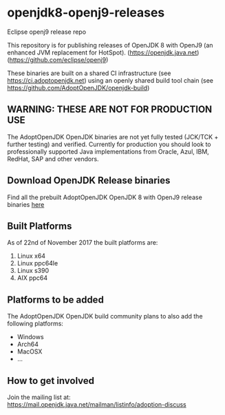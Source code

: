 # openjdk8-openj9-releases
Eclipse openj9 release repo

This repository is for publishing releases of OpenJDK 8 with OpenJ9 (an enhanced JVM replacement for HotSpot).
(https://openjdk.java.net)
(https://github.com/eclipse/openj9)

These binaries are built on a shared CI infrastructure (see https://ci.adoptopenjdk.net) using an openly shared build tool chain (see https://github.com/AdoptOpenJDK/openjdk-build)

## WARNING: THESE ARE NOT FOR PRODUCTION USE

The AdoptOpenJDK OpenJDK binaries are not yet fully tested (JCK/TCK + further testing) and verified. Currently for production you should look to professionally supported Java implementations from Oracle, Azul, IBM, RedHat, SAP and other vendors.

## Download OpenJDK Release binaries

Find all the prebuilt AdoptOpenJDK OpenJDK 8 with OpenJ9 release binaries [here](https://adoptopenjdk.net/archive.html?variant=openjdk8-openj9)

## Built Platforms

As of 22nd of November 2017 the built platforms are:

1. Linux x64
1. Linux ppc64le
1. Linux s390
1. AIX ppc64


## Platforms to be added

The AdoptOpenJDK OpenJDK build community plans to also add the following platforms:

* Windows
* Arch64
* MacOSX
* ...

## How to get involved

Join the mailing list at: https://mail.openjdk.java.net/mailman/listinfo/adoption-discuss
